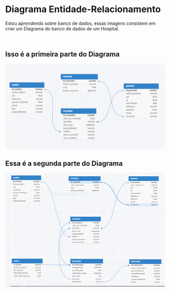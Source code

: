 <h1>Diagrama Entidade-Relacionamento</h1>

<p>Estou aprendendo sobre banco de dados, essas imagens consistem em criar um Diagrama do banco de dados de um Hospital.</p>
<br>
<h2>Isso é a primeira parte do Diagrama</h2>
<img src=diagrama_parte1.PNG>
<br>
<h2>Essa é a segunda parte do Diagrama</h2>
<img src=diagrama_parte2.PNG>

